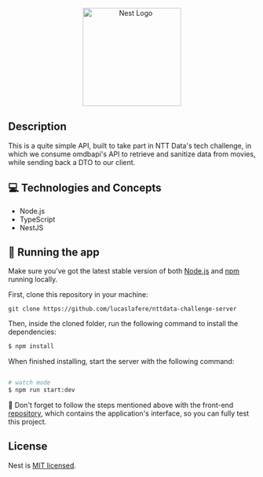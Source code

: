 <p align="center">
  <a href="http://nestjs.com/" target="blank"><img src="https://nestjs.com/img/logo-small.svg" width="200" alt="Nest Logo" /></a>
</p>

[circleci-image]: https://img.shields.io/circleci/build/github/nestjs/nest/master?token=abc123def456
[circleci-url]: https://circleci.com/gh/nestjs/nest

## Description

This is a quite simple API, built to take part in NTT Data's tech challenge, in which we consume omdbapi's API to retrieve and sanitize data from movies, while sending back a DTO to our client.

## :computer: Technologies and Concepts

- Node.js
- TypeScript
- NestJS

## 🏁 Running the app

Make sure you've got the latest stable version of both [Node.js](https://nodejs.org/en/download/) and [npm](https://www.npmjs.com/) running locally.

First, clone this repository in your machine:

```
git clone https://github.com/lucaslafere/nttdata-challenge-server
```

Then, inside the cloned folder, run the following command to install the dependencies:

```bash
$ npm install
```

When finished installing, start the server with the following command:

```bash

# watch mode
$ npm run start:dev

```

:stop_sign: Don't forget to follow the steps mentioned above with the front-end [repository](https://github.com/lucaslafere/portfol-yourself-front.git), which contains the application's interface, so you can fully test this project.

## License

Nest is [MIT licensed](LICENSE).
